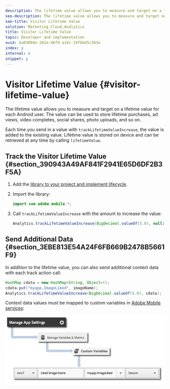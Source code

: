 ```yaml
---
description: The lifetime value allows you to measure and target on a lifetime value for each Android user. The value can be used to store lifetime purchases, ad views, video completes, social shares, photo uploads, and so on.
seo-description: The lifetime value allows you to measure and target on a lifetime value for each Android user. The value can be used to store lifetime purchases, ad views, video completes, social shares, photo uploads, and so on.
seo-title: Visitor Lifetime Value
solution: Marketing Cloud,Analytics
title: Visitor Lifetime Value
topic: Developer and implementation
uuid: ba0308de-282e-46f9-a14c-19fb6d5c363e
index: y
internal: n
snippet: y
---
```


# Visitor Lifetime Value {#visitor-lifetime-value}

The lifetime value allows you to measure and target on a lifetime value for each Android user. The value can be used to store lifetime purchases, ad views, video completes, social shares, photo uploads, and so on.

Each time you send in a value with `trackLifetimeValueIncrease`, the value is added to the existing value. Lifetime value is stored on device and can be retrieved at any time by calling `lifetimeValue`.

## Track the Visitor Lifetime Value {#section_390943A49AF841F2941E65D6DF2B3F5A}

1. Add the [library to your project and implement lifecycle](../getting-started/dev-qs.md#concept_13176B6E37F547D6935E37125F457972). 
1. Import the library: 

   ```java
   import com.adobe.mobile.*;
   ```

1. Call `trackLifetimeValueIncrease` with the amount to increase the value: 

   ```java
   Analytics.trackLifetimeValueIncrease(BigDecimal.valueOf(5.0), null);
   ```

## Send Additional Data {#section_3EBE813E54A24F6FB669B2478B5661F9}

In addition to the lifetime value, you can also send additional context data with each track action call:

```java
HashMap cdata = new HashMap<String, Object>(); 
cdata.put("myapp.ImageLiked", imageName); 
Analytics.trackLifetimeValueIncrease(BigDecimal.valueOf(5.0), cdata);
```

Context data values must be mapped to custom variables in [Adobe Mobile services](https://mobilemarketing.adobe.com):

![](assets/map-variable-context-ltv.png)

